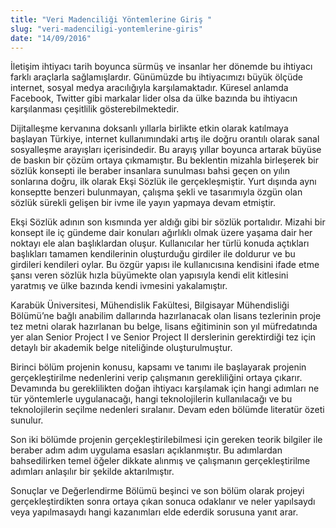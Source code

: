 ```yaml
---
title: "Veri Madenciliği Yöntemlerine Giriş "
slug: "veri-madenciligi-yontemlerine-giris"
date: "14/09/2016"
---
```


İletişim ihtiyacı tarih boyunca sürmüş ve insanlar her dönemde bu ihtiyacı farklı araçlarla sağlamışlardır. Günümüzde bu ihtiyacımızı büyük ölçüde internet, sosyal medya aracılığıyla karşılamaktadır. Küresel anlamda Facebook, Twitter gibi markalar lider olsa da ülke bazında bu ihtiyacın karşılanması çeşitlilik gösterebilmektedir.



Dijitalleşme kervanına doksanlı yıllarla birlikte etkin olarak katılmaya başlayan Türkiye, internet kullanımındaki artış ile doğru orantılı olarak sanal sosyalleşme arayışları içerisindedir. Bu arayış yıllar boyunca artarak büyüse de baskın bir çözüm ortaya çıkmamıştır. Bu beklentin mizahla birleşerek bir sözlük konsepti ile beraber insanlara sunulması bahsi geçen on yılın sonlarına doğru, ilk olarak Ekşi Sözlük ile gerçekleşmiştir. Yurt dışında aynı konseptte benzeri bulunmayan, çalışma şekli ve tasarımıyla özgün olan sözlük sürekli gelişen bir ivme ile yayın yapmaya devam etmiştir.


Ekşi Sözlük adının son kısmında yer aldığı gibi bir sözlük portalıdır. Mizahi bir konsept ile iç gündeme dair konuları ağırlıklı olmak üzere yaşama dair her noktayı ele alan başlıklardan oluşur. Kullanıcılar her türlü konuda açtıkları başlıkları tamamen kendilerinin oluşturduğu girdiler ile doldurur ve bu girdileri kendileri oylar. Bu özgür yapısı ile kullanıcısına kendisini ifade etme şansı veren sözlük hızla büyümekte olan yapısıyla kendi elit kitlesini yaratmış ve ülke bazında kendi ivmesini yakalamıştır.



Karabük Üniversitesi, Mühendislik Fakültesi, Bilgisayar Mühendisliği Bölümü’ne bağlı anabilim dallarında hazırlanacak olan lisans tezlerinin proje tez metni olarak hazırlanan bu belge, lisans eğitiminin son yıl müfredatında yer alan Senior Project I ve Senior Project II derslerinin gerektirdiği tez için detaylı bir akademik belge niteliğinde oluşturulmuştur.



Birinci bölüm projenin konusu, kapsamı ve tanımı ile başlayarak projenin gerçekleştirilme nedenlerini verip çalışmanın gerekliliğini ortaya çıkarır. Devamında bu gereklilikten doğan ihtiyacı karşılamak için hangi adımları ne tür yöntemlerle uygulanacağı, hangi teknolojilerin kullanılacağı ve bu teknolojilerin seçilme nedenleri sıralanır. Devam eden bölümde literatür özeti sunulur.



Son iki bölümde projenin gerçekleştirilebilmesi için gereken teorik bilgiler ile beraber adım adım uygulama esasları açıklanmıştır. Bu adımlardan bahsedilirken temel öğeler dikkate alınmış ve çalışmanın gerçekleştirilme adımları anlaşılır bir şekilde aktarılmıştır.



Sonuçlar ve Değerlendirme Bölümü beşinci ve son bölüm olarak projeyi gerçekleştirdikten sonra ortaya çıkan sonuca odaklanır ve neler yapılsaydı veya yapılmasaydı hangi kazanımları elde ederdik sorusuna yanıt arar.
